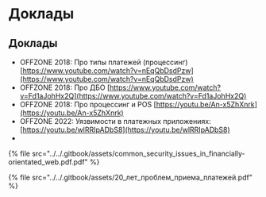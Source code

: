 # Доклады

## Доклады

* OFFZONE 2018: Про типы платежей (процессинг) [https://www.youtube.com/watch?v=nEqQbDsdPzw](https://www.youtube.com/watch?v=nEqQbDsdPzw)
* OFFZONE 2018: Про ДБО [https://www.youtube.com/watch?v=Fd1aJohHx2Q](https://www.youtube.com/watch?v=Fd1aJohHx2Q)
* OFFZONE 2018: Про процессинг и POS [https://youtu.be/An-x5ZhXnrk](https://youtu.be/An-x5ZhXnrk)
* OFFZONE 2022: Уязвимости в платежных приложениях: [https://youtu.be/wlRRIpADbS8](https://youtu.be/wlRRIpADbS8)
*

{% file src="../../.gitbook/assets/common_security_issues_in_financially-orientated_web.pdf.pdf" %}

{% file src="../../.gitbook/assets/20_лет_проблем_приема_платежей.pdf" %}
